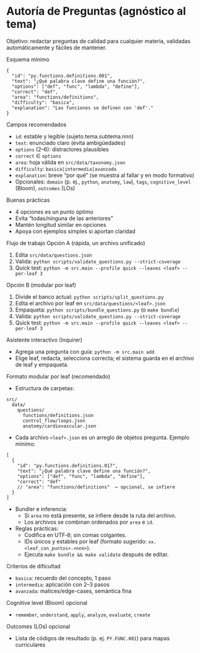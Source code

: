 # Autoría de Preguntas (agnóstico al tema)

Objetivo: redactar preguntas de calidad para cualquier materia, validadas automáticamente y fáciles de mantener.

Esquema mínimo
```
{
  "id": "py.functions.definitions.001",
  "text": "¿Qué palabra clave define una función?",
  "options": ["def", "func", "lambda", "define"],
  "correct": "def",
  "area": "functions/definitions",
  "difficulty": "basica",
  "explanation": "Las funciones se definen con 'def'."
}
```

Campos recomendados
- `id`: estable y legible (sujeto.tema.subtema.nnn)
- `text`: enunciado claro (evita ambigüedades)
- `options` (2–6): distractores plausibles
- `correct` ∈ `options`
- `area`: hoja válida en `src/data/taxonomy.json`
- `difficulty`: `basica|intermedia|avanzada`
- `explanation`: breve “por qué” (se muestra al fallar y en modo formativo)
- Opcionales: `domain` (p. ej., `python`, `anatomy`, `law`), `tags`, `cognitive_level` (Bloom), `outcomes` (LOs)

Buenas prácticas
- 4 opciones es un punto óptimo
- Evita “todas/ninguna de las anteriores”
- Mantén longitud similar en opciones
- Apoya con ejemplos simples si aportan claridad

Flujo de trabajo
Opción A (rápida, un archivo unificado)
1) Edita `src/data/questions.json`
2) Valida: `python scripts/validate_questions.py --strict-coverage`
3) Quick test: `python -m src.main --profile quick --leaves <leaf> --per-leaf 3`

Opción B (modular por leaf)
1) Divide el banco actual: `python scripts/split_questions.py`
2) Edita el archivo por leaf en `src/data/questions/<leaf>.json`
3) Empaqueta: `python scripts/bundle_questions.py` (o `make bundle`)
4) Valida: `python scripts/validate_questions.py --strict-coverage`
5) Quick test: `python -m src.main --profile quick --leaves <leaf> --per-leaf 3`

Asistente interactivo (Inquirer)
- Agrega una pregunta con guía: `python -m src.main add`
- Elige leaf, redacta, selecciona correcta; el sistema guarda en el archivo de leaf y empaqueta.

Formato modular por leaf (recomendado)
- Estructura de carpetas:
```
src/
  data/
    questions/
      functions/definitions.json
      control_flow/loops.json
      anatomy/cardiovascular.json
```
- Cada archivo `<leaf>.json` es un arreglo de objetos pregunta. Ejemplo mínimo:
```
[
  {
    "id": "py.functions.definitions.017",
    "text": "¿Qué palabra clave define una función?",
    "options": ["def", "func", "lambda", "define"],
    "correct": "def"
    // "area": "functions/definitions"  ← opcional, se infiere
  }
]
```
- Bundler e inferencia:
  - Si `area` no está presente, se infiere desde la ruta del archivo.
  - Los archivos se combinan ordenados por `area` e `id`.
- Reglas prácticas:
  - Codifica en UTF‑8; sin comas colgantes.
  - IDs únicos y estables por leaf (formato sugerido: `xx.<leaf_con_puntos>.<nnn>`).
  - Ejecuta `make bundle && make validate` después de editar.

Criterios de dificultad
- `basica`: recuerdo del concepto, 1 paso
- `intermedia`: aplicación con 2–3 pasos
- `avanzada`: matices/edge-cases, semántica fina

Cognitive level (Bloom) opcional
- `remember`, `understand`, `apply`, `analyze`, `evaluate`, `create`

Outcomes (LOs) opcional
- Lista de códigos de resultado (p. ej. `PY.FUNC.001`) para mapas curriculares
